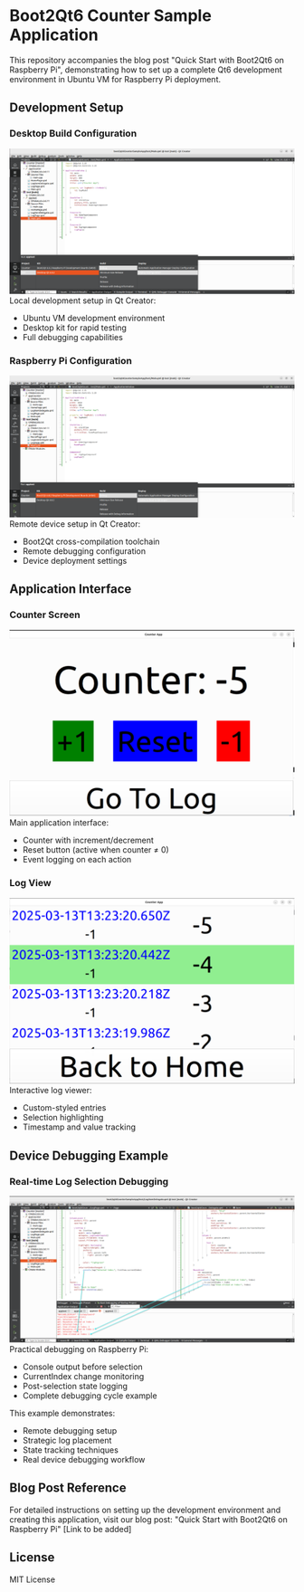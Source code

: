 # Boot2Qt6 Counter Sample Application

This repository accompanies the blog post "Quick Start with Boot2Qt6 on Raspberry Pi", demonstrating how to set up a complete Qt6 development environment in Ubuntu VM for Raspberry Pi deployment.

## Development Setup

### Desktop Build Configuration
![Qt Desktop Build](BuildQtDesktop.png)
Local development setup in Qt Creator:
- Ubuntu VM development environment
- Desktop kit for rapid testing
- Full debugging capabilities

### Raspberry Pi Configuration
![Raspberry Pi Build](BuildRPi.png)
Remote device setup in Qt Creator:
- Boot2Qt cross-compilation toolchain
- Remote debugging configuration
- Device deployment settings

## Application Interface

### Counter Screen
![Counter Home](CounterHome.png)
Main application interface:
- Counter with increment/decrement
- Reset button (active when counter ≠ 0)
- Event logging on each action

### Log View
![Log Viewer](CounterLog.png)
Interactive log viewer:
- Custom-styled entries
- Selection highlighting
- Timestamp and value tracking

## Device Debugging Example

### Real-time Log Selection Debugging
![Debug Log Selection](DebugLogChangingCurrentIndex.png)
Practical debugging on Raspberry Pi:
- Console output before selection
- CurrentIndex change monitoring
- Post-selection state logging
- Complete debugging cycle example

This example demonstrates:
- Remote debugging setup
- Strategic log placement
- State tracking techniques
- Real device debugging workflow

## Blog Post Reference

For detailed instructions on setting up the development environment and creating this application, visit our blog post:
"Quick Start with Boot2Qt6 on Raspberry Pi" [Link to be added]

## License
MIT License
